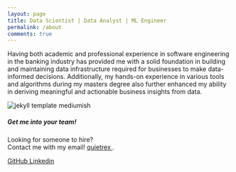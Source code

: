 ```yaml
---
layout: page
title: Data Scientist | Data Analyst | ML Engineer
permalink: /about
comments: true
---
```


<div class="row justify-content-between">
<div class="col-md-8 pr-5">

<p>Having both academic and professional experience in software engineering in the banking industry has provided me with a solid foundation in building and maintaining data infrastructure required for businesses to make data-informed decisions. Additionally, my hands-on experience in various tools and algorithms during my masters degree also further enhanced my ability in deriving meaningful and actionable business insights from data.  
</p>

<p class="mb-5"><img class="shadow-lg" src="{{site.baseurl}}/assets/images/RexResume.png" alt="jekyll template mediumish" /></p>



</div>

<div class="col-md-4">

<div class="sticky-top sticky-top-80">
<h5>Get me into your team!</h5>

<p>Looking for someone to hire? <br> Contact me with my email! <a target="_blank" href="https://github.com/quietrex">quietrex <i class="fab fa-github"></i></a>.</p>

<a target="_blank" href="https://github.com/quietrex" class="btn btn-danger">GitHub <i class="fab fa-github"></i></a> <a target="_blank" href="https://www.linkedin.com/in/quietrex/" class="btn btn-warning">Linkedin</a>

</div>
</div>
</div>
